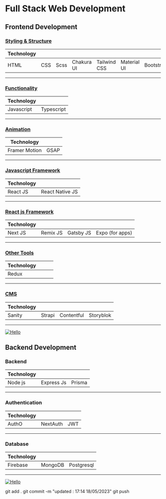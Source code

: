 # Full Stack Web Development

## Frontend Development

### [Styling & Structure](https://github.com/legendtemplate/roadmap-template/tree/main/0)

| Technology |     |      |            |              |             |           |
| ---------- | --- | ---- | ---------- | ------------ | ----------- | --------- |
| HTML       | CSS | Scss | Chakura UI | Tailwind CSS | Material UI | Bootstrap |

---

### [Functionality](https://github.com/legendtemplate/roadmap-template/tree/main/1)

| Technology |            |
| ---------- | ---------- |
| Javascript | Typescript |

---

### [Animation](https://github.com/legendtemplate/roadmap-template/tree/main/2)

| Technology    |      |
| ------------- | ---- |
| Framer Motion | GSAP |

---

### [Javascript Framework](https://github.com/legendtemplate/roadmap-template/tree/main/3)

| Technology |                 |
| ---------- | --------------- |
| React JS   | React Native JS |

---

### [React js Framework](https://github.com/legendtemplate/roadmap-template/tree/main/4)

| Technology |          |           |                 |
| ---------- | -------- | --------- | --------------- |
| Next JS    | Remix JS | Gatsby JS | Expo (for apps) |

---

### [Other Tools](https://github.com/legendtemplate/roadmap-template/tree/main/5)

| Technology |     |     |     |
| ---------- | --- | --- | --- |
| Redux      |     |     |     |

---

### [CMS](https://github.com/legendtemplate/roadmap-template/tree/main/6)

| Technology |        |            |           |
| ---------- | ------ | ---------- | --------- |
| Sanity     | Strapi | Contentful | Storyblok |

---

[![Hello](https://img.freepik.com/premium-vector/front-end-developer-typographic-header_277904-11487.jpg?w=2000)](https://github.com/legendtemplate/roadmap-template/tree/main/7-Frontendproject)

## Backend Development

### Backend

| Technology |            |        |
| ---------- | ---------- | ------ |
| Node js    | Express Js | Prisma |

---

### Authentication

| Technology |          |     |
| ---------- | -------- | --- |
| AuthO      | NextAuth | JWT |

---

### Database

| Technology |         |            |
| ---------- | ------- | ---------- |
| Firebase   | MongoDB | Postgresql |

---

[![Hello](https://cdn.hashnode.com/res/hashnode/image/upload/v1683963073446/b6da9f72-e6dc-465e-baa1-bf9520edd38c.png)](https://nodesource.com/products/nsolid)

git add .
git commit -m "updated : 17:14 18/05/2023"
git push
